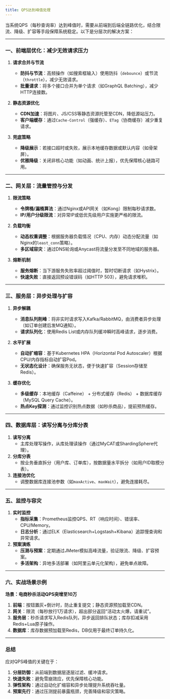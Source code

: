```yaml
---
title: QPS达到峰值处理
---
```


当系统QPS（每秒查询率）达到峰值时，需要从前端到后端全链路优化，结合限流、降级、扩容等手段保障系统稳定。以下是分层次的解决方案：

---

### **一、前端层优化：减少无效请求压力**

1. **请求合并与节流**  
   - **防抖与节流**：高频操作（如搜索框输入）使用防抖（`debounce`）或节流（`throttle`），减少无效请求。  
   - **批量请求**：将多个接口合并为单个请求（如GraphQL Batching），减少HTTP连接数。  

2. **静态资源优化**  
   - **CDN加速**：将图片、JS/CSS等静态资源托管至CDN，降低源站压力。  
   - **客户端缓存**：通过`Cache-Control`（强缓存）、`ETag`（协商缓存）减少重复请求。  

3. **兜底策略**  
   - **降级展示**：若接口超时或失败，展示本地缓存数据或默认内容（如骨架屏）。  
   - **优雅降级**：关闭非核心功能（如动画、统计上报），优先保障核心链路可用。

---

### **二、网关层：流量管控与分发**

1. **限流策略**  
   - **令牌桶/漏桶算法**：通过Nginx或API网关（如Kong）限制每秒请求数。  
   - **IP/用户分级限流**：对异常IP或低优先级用户实施更严格的限流。  

2. **负载均衡**  
   - **动态权重调整**：根据服务器负载情况（CPU、内存）动态分配流量（如Nginx的`least_conn`策略）。  
   - **多区域容灾**：通过DNS轮询或Anycast将流量分发至不同地域的服务器。  

3. **熔断机制**  
   - **服务熔断**：当下游服务失败率超过阈值时，暂时切断请求（如Hystrix）。  
   - **快速失败**：直接返回预设错误码（如HTTP 503），避免请求堆积。

---

### **三、服务层：异步处理与扩容**

1. **异步解耦**  
   - **消息队列削峰**：将非实时请求写入Kafka/RabbitMQ，由消费者异步处理（如订单创建后发MQ通知）。  
   - **请求队列化**：使用Redis List或内存队列缓冲瞬时高峰请求，逐步消费。  

2. **水平扩展**  
   - **自动扩缩容**：基于Kubernetes HPA（Horizontal Pod Autoscaler）根据CPU/内存指标自动扩容Pod。  
   - **无状态化设计**：确保服务无状态，便于快速扩容（Session存储至Redis）。  

3. **缓存优化**  
   - **多级缓存**：本地缓存（Caffeine） + 分布式缓存（Redis） + 数据库缓存（MySQL Query Cache）。  
   - **热点Key探测**：通过监控识别热点数据（如秒杀商品），提前预热缓存。

---

### **四、数据库层：读写分离与分库分表**

1. **读写分离**  
   - 主库处理写操作，从库处理读操作（通过MyCAT或ShardingSphere代理）。  
2. **分库分表**  
   - 按业务垂直拆分（用户库、订单库），按数据量水平拆分（如用户ID取模分表）。  
3. **连接池优化**  
   - 调整数据库连接池参数（如`maxActive`、`maxWait`），避免连接耗尽。

---

### **五、监控与容灾**

1. **实时监控**  
   - **指标采集**：Prometheus监控QPS、RT（响应时间）、错误率、CPU/Memory。  
   - **日志分析**：通过ELK（Elasticsearch+Logstash+Kibana）追踪慢查询和异常请求。  
2. **预案演练**  
   - **压测与预案**：定期通过JMeter模拟高峰流量，验证限流、降级、扩容预案。  
   - **多活架构**：异地多活部署（如阿里云单元化架构），避免单点故障。

---

### **六、实战场景示例**

**场景：电商秒杀活动QPS突增至10万**  

1. **前端**：按钮置灰+倒计时，防止重复提交；静态资源预加载至CDN。  
2. **网关**：限流（每秒放行1万请求），超出部分返回“活动太火爆，请重试”。  
3. **服务层**：秒杀请求写入Redis队列，异步返回排队状态；库存扣减采用Redis+Lua原子操作。  
4. **数据库**：库存数据预加载至Redis，DB仅用于最终订单持久化。  

---

### **总结**

应对QPS峰值的关键在于：  

1. **分层防御**：从前端到数据层逐层过滤、缓冲请求。  
2. **快速失败**：避免雪崩效应，优先保障核心功能。  
3. **弹性架构**：通过自动化扩缩容和异步处理提升系统吞吐量。  
4. **预案先行**：通过压测提前暴露瓶颈，完善降级和容灾策略。
